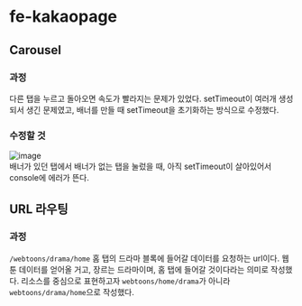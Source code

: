 # fe-kakaopage

## Carousel

### 과정

다른 탭을 누르고 돌아오면 속도가 빨라지는 문제가 있었다. setTimeout이 여러개 생성되서 생긴 문제였고, 배너를 만들 때 setTimeout을 초기화하는 방식으로 수정했다.

### 수정할 것

![image](https://user-images.githubusercontent.com/62249058/156290208-7a6cb5dd-5a77-405c-998c-2dd0e6e825dc.png)  
배너가 있던 탭에서 배너가 없는 탭을 눌렀을 때, 아직 setTimeout이 살아있어서 console에 에러가 뜬다.

## URL 라우팅

### 과정

`/webtoons/drama/home` 홈 탭의 드라마 블록에 들어갈 데이터를 요청하는 url이다. 웹툰 데이터를 얻어올 거고, 장르는 드라마이며, 홈 탭에 들어갈 것이다라는 의미로 작성했다. 리소스를 중심으로 표현하고자 `webtoons/home/drama`가 아니라 `webtoons/drama/home`으로 작성했다.
